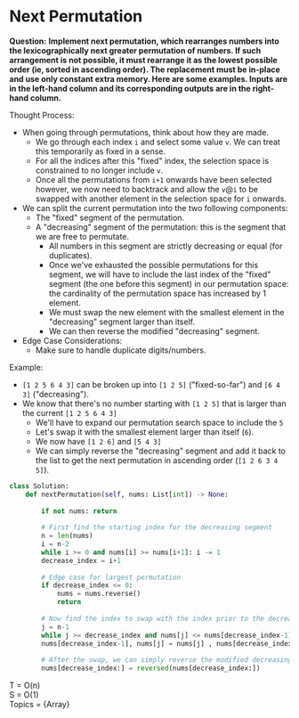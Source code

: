 # Next Permutation  

<b>Question:</b> 
<b>Implement next permutation, which rearranges numbers into the lexicographically next greater permutation of numbers. If such arrangement is not possible, it must rearrange it as the lowest possible order (ie, sorted in ascending order). The replacement must be in-place and use only constant extra memory. Here are some examples. Inputs are in the left-hand column and its corresponding outputs are in the right-hand column.</b>

Thought Process:
* When going through permutations, think about how they are made.
  * We go through each index `i` and select some value `v`. We can treat this temporarily as fixed in a sense.
  * For all the indices after this "fixed" index, the selection space is constrained to no longer include `v`.
  * Once all the permutations from `i+1` onwards have been selected however, we now need to backtrack and allow the `v`@`i` to be swapped with another element in the selection space for `i` onwards.
* We can split the current permutation into the two following components:
  * The "fixed" segment of the permutation.
  * A "decreasing" segment of the permutation: this is the segment that we are free to permutate.
    * All numbers in this segment are strictly decreasing or equal (for duplicates).
    * Once we've exhausted the possible permutations for this segment, we will have to include the last index of the "fixed" segment (the one before this segment) in our permutation space: the cardinality of the permutation space has increased by 1 element.
    * We must swap the new element with the smallest element in the "decreasing" segment larger than itself.
    * We can then reverse the modified "decreasing" segment.
* Edge Case Considerations:
  * Make sure to handle duplicate digits/numbers.

Example:
* `[1 2 5 6 4 3]` can be broken up into `[1 2 5]` ("fixed-so-far") and `[6 4 3]` ("decreasing").
* We know that there's no number starting with `[1 2 5]` that is larger than the current `[1 2 5 6 4 3]`
  * We'll have to expand our permutation search space to include the `5`
  * Let's swap it with the smallest element larger than itself (`6`).
  * We now have `[1 2 6]` and `[5 4 3]`
  * We can simply reverse the "decreasing" segment and add it back to the list to get the next permutation in ascending order (`[1 2 6 3 4 5]`).


```python
class Solution:
    def nextPermutation(self, nums: List[int]) -> None:
    
        if not nums: return
        
        # First find the starting index for the decreasing segment
        n = len(nums)
        i = n-2
        while i >= 0 and nums[i] >= nums[i+1]: i -= 1
        decrease_index = i+1
        
        # Edge case for largest permutation
        if decrease_index <= 0:
            nums = nums.reverse()
            return
            
        # Now find the index to swap with the index prior to the decreasing segment
        j = n-1
        while j >= decrease_index and nums[j] <= nums[decrease_index-1]: j -= 1
        nums[decrease_index-1], nums[j] = nums[j] , nums[decrease_index-1]
        
        # After the swap, we can simply reverse the modified decreasing segment
        nums[decrease_index:] = reversed(nums[decrease_index:])
```

T = O(n)  
S = O(1)   
Topics = {Array}
